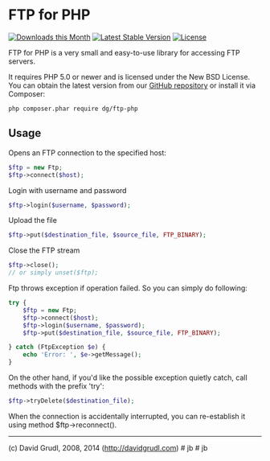 FTP for PHP
===========

[![Downloads this Month](https://img.shields.io/packagist/dm/dg/ftp-php.svg)](https://packagist.org/packages/dg/ftp-php)
[![Latest Stable Version](https://poser.pugx.org/dg/ftp-php/v/stable)](https://github.com/dg/ftp-php/releases)
[![License](https://img.shields.io/badge/license-New%20BSD-blue.svg)](https://github.com/dg/ftp-php/blob/master/license.md)

FTP for PHP is a very small and easy-to-use library for accessing FTP servers.

It requires PHP 5.0 or newer and is licensed under the New BSD License.
You can obtain the latest version from our [GitHub repository](https://github.com/dg/ftp-php/releases)
or install it via Composer:

```
php composer.phar require dg/ftp-php
```


Usage
-----

Opens an FTP connection to the specified host:

```php
$ftp = new Ftp;
$ftp->connect($host);
```

Login with username and password

```php
$ftp->login($username, $password);
```

Upload the file

```php
$ftp->put($destination_file, $source_file, FTP_BINARY);
```

Close the FTP stream

```php
$ftp->close();
// or simply unset($ftp);
```

Ftp throws exception if operation failed. So you can simply do following:

```php
try {
	$ftp = new Ftp;
	$ftp->connect($host);
	$ftp->login($username, $password);
	$ftp->put($destination_file, $source_file, FTP_BINARY);

} catch (FtpException $e) {
	echo 'Error: ', $e->getMessage();
}
```

On the other hand, if you'd like the possible exception quietly catch, call methods with the prefix 'try':

```php
$ftp->tryDelete($destination_file);
```

When the connection is accidentally interrupted, you can re-establish it using method $ftp->reconnect().


-----
(c) David Grudl, 2008, 2014 (http://davidgrudl.com)
#   j b  
 #   j b  
 